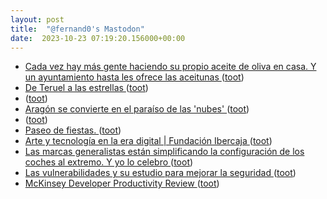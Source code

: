 ```yaml
---
layout: post
title:  "@fernand0's Mastodon"
date:  2023-10-23 07:19:20.156000+00:00
---
```

*  [Cada vez hay más gente haciendo su propio aceite de oliva en casa. Y un ayuntamiento hasta les ofrece las aceitunas ](https://www.xataka.com/otros/cada-vez-hay-gente-haciendo-su-propio-aceite-oliva-casa-ayuntamiento-les-ofrece-aceituna) ([toot](https://mastodon.social/@fernand0/111283113829908349))
*  [De Teruel a las estrellas ](https://www.diariodeteruel.es/teruel/de-teruel-a-las-estrella) ([toot](https://mastodon.social/@fernand0/111282714237174816))
*  [ ](https://mastodon.social/users/fernand0/statuses/111280142368536629/activity) ([toot](https://mastodon.social/users/fernand0/statuses/111280142368536629/activity))
*  [Aragón se convierte en el paraíso de las 'nubes' ](https://www.elperiodicodearagon.com/aragon/2023/10/11/aragon-zaragoza-economia-tecnologia-cloud-centros-de-datos-data-centers-amazon-93198755.htm) ([toot](https://mastodon.social/@fernand0/111280059425737527))
*  [ ](https://mastodon.social/users/fernand0/statuses/111279932540203446/activity) ([toot](https://mastodon.social/users/fernand0/statuses/111279932540203446/activity))
*  [Paseo de fiestas. ](https://avecesunafoto.wordpress.com/2023/10/22/paseo-de-fiestas) ([toot](https://mastodon.social/@fernand0/111279846123604239))
*  [Arte y tecnología en la era digital \| Fundación Ibercaja ](https://www.fundacionibercaja.es/actividades/congresos-y-jornadas/arte-y-tecnologia-en-la-era-digital) ([toot](https://mastodon.social/@fernand0/111279781641406603))
*  [Las marcas generalistas están simplificando la configuración de los coches al extremo. Y yo lo celebro ](https://www.xataka.com/movilidad/marcas-generalistas-estan-simplificando-configuracion-coches-al-extremo-yo-celebr) ([toot](https://mastodon.social/@fernand0/111279632584725859))
*  [Las vulnerabilidades y su estudio para mejorar la seguridad ](https://fernand0.github.io//fallos-dia-cero) ([toot](https://mastodon.social/@fernand0/111279544996428881))
*  [McKinsey Developer Productivity Review ](https://dannorth.net/mckinsey-review) ([toot](https://mastodon.social/@fernand0/111279289675169504))
